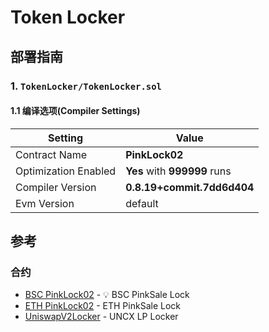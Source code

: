 # Token Locker

## 部署指南

### 1. `TokenLocker/TokenLocker.sol`

#### 1.1 编译选项(Compiler Settings)

| Setting              | Value                        |
| -------------------- | ---------------------------- |
| Contract Name        | **PinkLock02**        |
| Optimization Enabled | **Yes** with **999999** runs |
| Compiler Version     | **0.8.19+commit.7dd6d404**   |
| Evm Version          | default                      |

## 参考

### 合约
- [BSC PinkLock02](https://bscscan.com/address/0x407993575c91ce7643a4d4cCACc9A98c36eE1BBE) - 💡 BSC PinkSale Lock
- [ETH PinkLock02](https://etherscan.io/address/0x71B5759d73262FBb223956913ecF4ecC51057641) - ETH PinkSale Lock
- [UniswapV2Locker](https://etherscan.io/address/0x663a5c229c09b049e36dcc11a9b0d4a8eb9db214) - UNCX LP Locker


